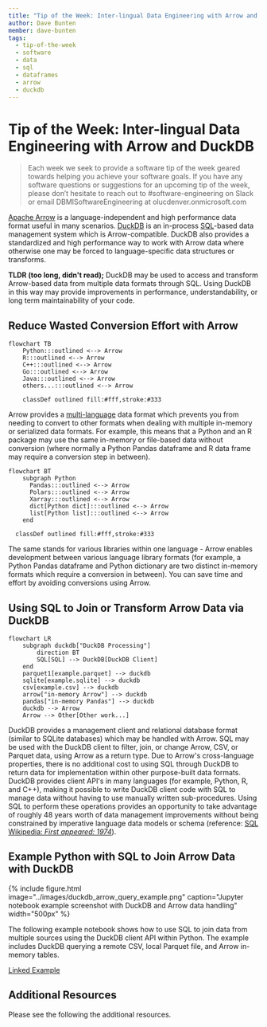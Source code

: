 ```yaml
---
title: "Tip of the Week: Inter-lingual Data Engineering with Arrow and DuckDB"
author: Dave Bunten
member: dave-bunten
tags:
  - tip-of-the-week
  - software
  - data
  - sql
  - dataframes
  - arrow
  - duckdb
---
```


# Tip of the Week: Inter-lingual Data Engineering with Arrow and DuckDB

> Each week we seek to provide a software tip of the week geared towards helping you achieve your software goals. If you have any software questions or suggestions for an upcoming tip of the week, please don’t hesitate to reach out to #software-engineering on Slack or email DBMISoftwareEngineering at olucdenver.onmicrosoft.com

[Apache Arrow](https://arrow.apache.org/) is a language-independent and high performance data format useful in many scenarios. [DuckDB](https://duckdb.org/) is an in-process [SQL](https://en.wikipedia.org/wiki/SQL)-based data management system which is Arrow-compatible. DuckDB also provides a standardized and high performance way to work with Arrow data where otherwise one may be forced to language-specific data structures or transforms.

__TLDR (too long, didn't read);__
DuckDB may be used to access and transform Arrow-based data from multiple data formats through SQL. Using DuckDB in this way may provide improvements in performance, understandability, or long term maintainability of your code.

## Reduce Wasted Conversion Effort with Arrow

```mermaid
flowchart TB
    Python:::outlined <--> Arrow
    R:::outlined <--> Arrow
    C++:::outlined <--> Arrow
    Go:::outlined <--> Arrow
    Java:::outlined <--> Arrow
    others...:::outlined <--> Arrow

    classDef outlined fill:#fff,stroke:#333
```

Arrow provides a [multi-language](https://arrow.apache.org/docs/) data format which prevents you from needing to convert to other formats when dealing with multiple in-memory or serialized data formats. For example, this means that a Python and an R package may use the same in-memory or file-based data without conversion (where normally a Python Pandas dataframe and R data frame may require a conversion step in between).

```mermaid
flowchart BT
    subgraph Python
      Pandas:::outlined <--> Arrow
      Polars:::outlined <--> Arrow
      Xarray:::outlined <--> Arrow
      dict[Python dict]:::outlined <--> Arrow
      list[Python list]:::outlined <--> Arrow
    end
    
  classDef outlined fill:#fff,stroke:#333
```

The same stands for various libraries within one language - Arrow enables development between various language library formats (for example, a Python Pandas dataframe and Python dictionary are two distinct in-memory formats which require a conversion in between). You can save time and effort by avoiding conversions using Arrow.

## Using SQL to Join or Transform Arrow Data via DuckDB

```mermaid
flowchart LR
    subgraph duckdb["DuckDB Processing"]
        direction BT
        SQL[SQL] --> DuckDB[DuckDB Client]
    end
    parquet1[example.parquet] --> duckdb
    sqlite[example.sqlite] --> duckdb
    csv[example.csv] --> duckdb
    arrow["in-memory Arrow"] --> duckdb
    pandas["in-memory Pandas"] --> duckdb
    duckdb --> Arrow
    Arrow --> Other[Other work...]
```

DuckDB provides a management client and relational database format (similar to SQLite databases) which may be handled with Arrow. SQL may be used with the DuckDB client to filter, join, or change Arrow, CSV, or Parquet data, using Arrow as a return type. Due to Arrow's cross-language properties, there is no additional cost to using SQL through DuckDB to return data for implementation within other purpose-built data formats. DuckDB provides client API's in many languages (for example, Python, R, and C++), making it possible to write DuckDB client code with SQL to manage data without having to use manually written sub-procedures. Using SQL to perform these operations provides an opportunity to take advantage of roughly 48 years worth of data management improvements without being constrained by imperative language data models or schema (reference: [SQL Wikipedia: _First appeared: 1974_](https://en.wikipedia.org/wiki/SQL)).

## Example Python with SQL to Join Arrow Data with DuckDB

{% include figure.html image="../images/duckdb_arrow_query_example.png" caption="Jupyter notebook example screenshot with DuckDB and Arrow data handling" width="500px" %}

The following example notebook shows how to use SQL to join data from multiple sources using the DuckDB client API within Python. The example includes DuckDB querying a remote CSV, local Parquet file, and Arrow in-memory tables.

[Linked Example](example)

## Additional Resources

Please see the following the additional resources.
